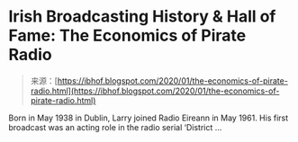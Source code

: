 <!--yml
category: 未分类
date: 2024-05-27 15:00:41
-->

# Irish Broadcasting History & Hall of Fame: The Economics of Pirate Radio

> 来源：[https://ibhof.blogspot.com/2020/01/the-economics-of-pirate-radio.html](https://ibhof.blogspot.com/2020/01/the-economics-of-pirate-radio.html)

Born in May 1938 in Dublin, Larry joined Radio Eireann in May 1961\. His first broadcast was an acting role in the radio serial ‘District ...